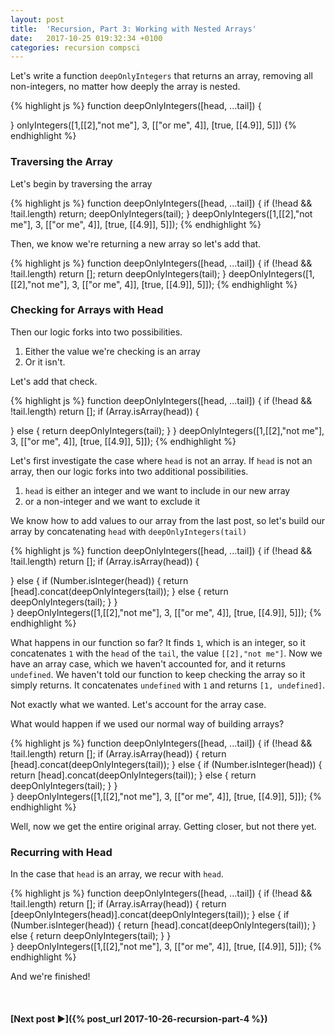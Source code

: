 ```yaml
---
layout: post
title:  'Recursion, Part 3: Working with Nested Arrays'
date:   2017-10-25 019:32:34 +0100
categories: recursion compsci
---
```


Let's write a function `deepOnlyIntegers` that returns an array, removing all non-integers, no matter how deeply the array is nested.  

{% highlight js %}
function deepOnlyIntegers([head, ...tail]) {

}
onlyIntegers([1,[[2],"not me"], 3, [["or me", 4]], [true, [[4.9]], 5]])
{% endhighlight %}

### Traversing the Array

Let's begin by traversing the array

{% highlight js %}
function deepOnlyIntegers([head, ...tail]) {
  if (!head && !tail.length) return;
  deepOnlyIntegers(tail);
}
deepOnlyIntegers([1,[[2],"not me"], 3, [["or me", 4]], [true, [[4.9]], 5]]);
{% endhighlight %}

Then, we know we're returning a new array so let's add that.

{% highlight js %}
function deepOnlyIntegers([head, ...tail]) {
  if (!head && !tail.length) return [];
  return deepOnlyIntegers(tail);
}
deepOnlyIntegers([1,[[2],"not me"], 3, [["or me", 4]], [true, [[4.9]], 5]]);
{% endhighlight %}

### Checking for Arrays with Head

Then our logic forks into two possibilities.  
1. Either the value we're checking is an array
2. Or it isn't.  

Let's add that check.

{% highlight js %}
function deepOnlyIntegers([head, ...tail]) {
  if (!head && !tail.length) return [];
  if (Array.isArray(head)) {
    
  } else  {
    return deepOnlyIntegers(tail); 
  } 
}
deepOnlyIntegers([1,[[2],"not me"], 3, [["or me", 4]], [true, [[4.9]], 5]]);
{% endhighlight %}

Let's first investigate the case where `head` is not an array.  If `head` is not an array, then our logic forks into two additional possibilities.  
1. `head` is either an integer and we want to include in our new array
2. or a non-integer and we want to exclude it 

We know how to add values to our array from the last post, so let's build our array by concatenating `head` with `deepOnlyIntegers(tail)`

{% highlight js %}
function deepOnlyIntegers([head, ...tail]) {
  if (!head && !tail.length) return [];
  if (Array.isArray(head)) {
    
  } else {
    if (Number.isInteger(head)) {
      return [head].concat(deepOnlyIntegers(tail));
    } else {
      return deepOnlyIntegers(tail);
    }
  }  
}
deepOnlyIntegers([1,[[2],"not me"], 3, [["or me", 4]], [true, [[4.9]], 5]]);
{% endhighlight %}

What happens in our function so far?  It finds `1`, which is an integer, so it concatenates `1` with the `head` of the `tail`, the value `[[2],"not me"]`.  Now we have an array case, which we haven't accounted for, and it returns `undefined`.  We haven't told our function to keep checking the array so it simply returns.  It concatenates `undefined` with `1` and returns `[1, undefined]`.

Not exactly what we wanted.  Let's account for the array case.

What would happen if we used our normal way of building arrays?

{% highlight js %}
function deepOnlyIntegers([head, ...tail]) {
  if (!head && !tail.length) return [];
  if (Array.isArray(head)) {
    return [head].concat(deepOnlyIntegers(tail));
  } else {
    if (Number.isInteger(head)) {
      return [head].concat(deepOnlyIntegers(tail));
    } else {
      return deepOnlyIntegers(tail);
    }
  }  
}
deepOnlyIntegers([1,[[2],"not me"], 3, [["or me", 4]], [true, [[4.9]], 5]]);
{% endhighlight %}

Well, now we get the entire original array.  Getting closer, but not there yet.

### Recurring with Head

In the case that `head` is an array, we recur with `head`.

{% highlight js %}
function deepOnlyIntegers([head, ...tail]) {
  if (!head && !tail.length) return [];
  if (Array.isArray(head)) {
    return [deepOnlyIntegers(head)].concat(deepOnlyIntegers(tail));
  } else {
    if (Number.isInteger(head)) {
      return [head].concat(deepOnlyIntegers(tail));
    } else {
      return deepOnlyIntegers(tail);
    }
  }  
}
deepOnlyIntegers([1,[[2],"not me"], 3, [["or me", 4]], [true, [[4.9]], 5]]);
{% endhighlight %}

And we're finished!


<br/>

#### [Next post &#9658;]({% post_url 2017-10-26-recursion-part-4 %})





